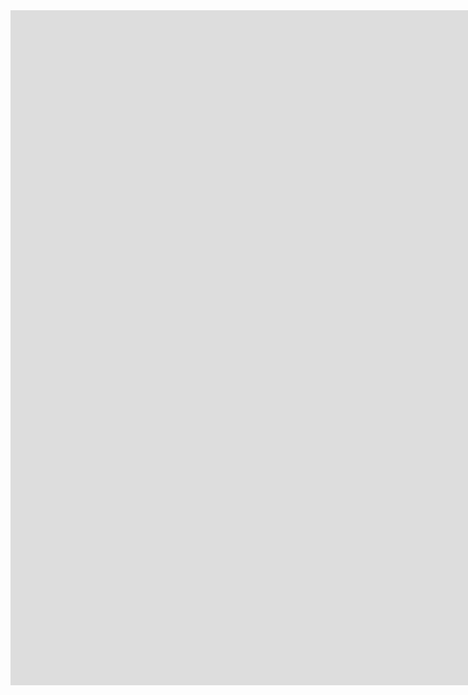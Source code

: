 ---
---

<iframe width="1920" height="1080" src="https://www.youtube.com/embed/K7CqB7U6xoU?controls=0" frameborder="0" allow="accelerometer; autoplay; encrypted-media; gyroscope; picture-in-picture" allowfullscreen data-uk-responsive></iframe>